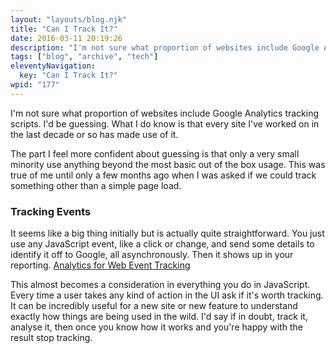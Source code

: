 ```yaml
---
layout: "layouts/blog.njk"
title: "Can I Track It?"
date: 2016-03-11 20:19:26
description: "I'm not sure what proportion of websites include Google Analytics tracking scripts"
tags: ["blog", "archive", "tech"]
eleventyNavigation:
  key: "Can I Track It?"
wpid: "177"
---
```


I'm not sure what proportion of websites include Google Analytics tracking scripts. I'd be guessing. What I do know is that every site I've worked on in the last decade or so has made use of it.

The part I feel more confident about guessing is that only a very small minority use anything beyond the most basic out of the box usage. This was true of me until only a few months ago when I was asked if we could track something other than a simple page load.

<h3>Tracking Events</h3>
It seems like a big thing initially but is actually quite straightforward. You just use any JavaScript event, like a click or change, and send some details to identify it off to Google, all asynchronously. Then it shows up in your reporting. <a href="https://developers.google.com/analytics/devguides/collection/analyticsjs/events" target="_blank">Analytics for Web Event Tracking</a>

This almost becomes a consideration in everything you do in JavaScript. Every time a user takes any kind of action in the UI ask if it's worth tracking. It can be incredibly useful for a new site or new feature to understand exactly how things are being used in the wild. I'd say if in doubt, track it, analyse it, then once you know how it works and you're happy with the result stop tracking.

